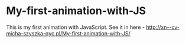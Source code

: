 # My-first-animation-with-JS
This is my first animation with JavaScript. See it in here - http://xn--cv-micha-szyszka-qyc.pl/My-first-animation-with-JS/
